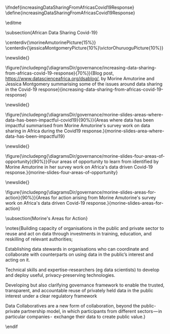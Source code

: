 \ifndef{increasingDataSharingFromAfricasCovid19Response}
\define{increasingDataSharingFromAfricasCovid19Response}

\editme

\subsection{African Data Sharing Covid-19}

\centerdiv{\morineAmutorinePicture{15%}}
\centerdiv{\jessicaMontgomeryPicture{10%}\victorOhuruoguPicture{10%}}


\newslide{}


\figure{\includepng{\diagramsDir/governance/increasing-data-sharing-from-africas-covid-19-response}{70%}}{Blog post, <https://www.datascienceafrica.org/dsablog/>, by Morine Amutorine and Jessica Montgomery summarising some of the issues around data sharing in the Covid-19 response}{increasing-data-sharing-from-africas-covid-19-response}


\newslide{}

\figure{\includepng{\diagramsDir/governance/morine-slides-areas-where-data-has-been-impactful-covid19}{90%}}{Areas where data has been impactful summarised from Morine Amutorine's survey work on data sharing in Africa during the Covid19 response.}{morine-slides-area-where-data-has-been-impactful19}

\newslide{}

\figure{\includepng{\diagramsDir/governance/morine-slides-four-areas-of-opportunity}{90%}}{Four areas of opportunity to learn from identified by Morine Amutorine in her survey work on Africa's data driven Covid-19 response.}{morine-slides-four-areas-of-opportunity}

\newslide{}

\figure{\includepng{\diagramsDir/governance/morine-slides-areas-for-action}{90%}}{Areas for action arising from  Morine Amutorine's survey work on Africa's data driven Covid-19 response.}{morine-slides-areas-for-action}

\subsection{Morine's Areas for Action}

\notes{Building capacity of organisations in the public and private sector to reuse and act on data through investments in training, education, and reskilling of relevant authorities;

Establishing data stewards in organisations who can coordinate and collaborate with counterparts on using data in the public’s interest and acting on it.

Technical skills and expertise-researchers (eg data scientists) to develop and deploy useful, privacy-preserving technologies.

Developing but also clarifying governance framework to enable the trusted, transparent, and accountable reuse of privately held data in the public interest under a clear regulatory framework

Data Collaboratives are a new form of collaboration, beyond the public-private partnership model, in which participants from different sectors — in particular companies -  exchange their data to create public value.}


\endif
